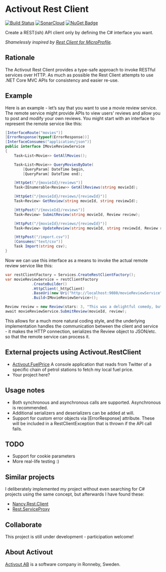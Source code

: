 # Activout Rest Client
[![Build Status](https://travis-ci.org/twogood/Activout.RestClient.svg?branch=master)](https://travis-ci.org/twogood/Activout.RestClient)
[![SonarCloud](https://sonarcloud.io/api/project_badges/measure?project=Activout.RestClient&metric=sqale_rating)](https://sonarcloud.io/dashboard?id=Activout.RestClient)
[![NuGet Badge](https://buildstats.info/nuget/Activout.RestClient)](https://www.nuget.org/packages/Activout.RestClient/)

Create a REST(ish) API client only by defining the C# interface you want.

*Shamelessly inspired by [Rest Client for MicroProfile](https://github.com/eclipse/microprofile-rest-client).* 

## Rationale
The Activout Rest Client provides a type-safe approach to invoke RESTful services over HTTP. As much as possible the Rest Client attempts to use .NET Core MVC APIs for consistency and easier re-use.

## Example
Here is an example - let’s say that you want to use a movie review service. The remote service might provide APIs to view users' reviews and allow you to post and modify your own reviews. You might start with an interface to represent the remote service like this:

```C#
[InterfaceRoute("movies")]
[ErrorResponse(typeof(ErrorResponse))]
[InterfaceConsumes("application/json")]
public interface IMovieReviewService
{
    Task<List<Movie>> GetAllMovies();

    Task<List<Movie>> QueryMoviesByDate(
        [QueryParam] DateTime begin,
        [QueryParam] DateTime end);

    [HttpGet("/{movieId}/reviews")]
    Task<IEnumerable<Review>> GetAllReviews(string movieId);

    [HttpGet("/{movieId}/reviews/{reviewId}")]
    Task<Review> GetReview(string movieId, string reviewId);

    [HttpPost("/{movieId}/reviews")]
    Task<Review> SubmitReview(string movieId, Review review);

    [HttpPut("/{movieId}/reviews/{reviewId}")]
    Task<Review> UpdateReview(string movieId, string reviewId, Review review);

    [HttpPost("/import.csv")]
    [Consumes("text/csv")]
    Task Import(string csv);
}
```

Now we can use this interface as a means to invoke the actual remote review service like this:

```C#
var restClientFactory = Services.CreateRestClientFactory();
var movieReviewService = restClientFactory
            .CreateBuilder()
            .HttpClient(_httpClient)
            .BaseUri(new Uri("http://localhost:9080/movieReviewService"))
            .Build<IMovieReviewService>();

Review review = new Review(stars: 3, "This was a delightful comedy, but not terribly realistic.");
await movieReviewService.SubmitReview(movieId, review);
```

This allows for a much more natural coding style, and the underlying implementation handles the communication between the client and service - it makes the HTTP connection, serializes the Review object to JSON/etc. so that the remote service can process it.

## External projects using Activout.RestClient

- [Activout.FuelPrice](https://github.com/twogood/Activout.FuelPrice) A console application that reads from Twitter of a specific chain of petrol stations to fetch my local fuel price.
- Your project here?

## Usage notes

- Both synchronous and asynchronous calls are supported. Asynchronous is recommended.
- Additional serializers and deserializers can be added at will.
- Support for custom error objects via \[ErrorResponse\] attribute. These will be included in a RestClientException that is thrown if the API call fails.

## TODO

- Support for cookie parameters
- More real-life testing :)

## Similar projects

I deliberately implemented my project without even searching for C# projects using the same concept, but afterwards I have found these:

- [Nancy.Rest.Client](https://github.com/maxpiva/Nancy.Rest.Client)
- [Rest.ServiceProxy](https://github.com/sirnewton01/Rest.ServiceProxy)


## Collaborate
This project is still under development - participation welcome!

## About Activout
[Activout AB](http://activout.se) is a software company in Ronneby, Sweden.
